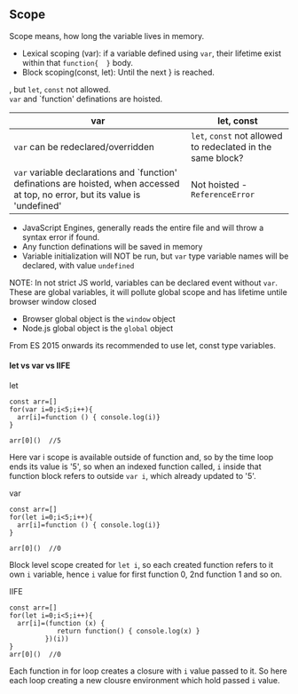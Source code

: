 ## Scope

Scope means, how long the variable lives in memory.


- Lexical scoping (var): if a variable defined using `var`, their lifetime exist within that `function{  }` body.
- Block scoping(const, let): Until the next } is reached.


, but `let`, `const` not allowed.  
`var` and `function' definations are hoisted.


var | let, const
------------ | -------------
`var` can be redeclared/overridden | `let`, `const` not allowed to redeclated in the same block?
`var` variable declarations and `function' definations are hoisted, when accessed at top, no error, but its value is 'undefined'| Not hoisted - `ReferenceError`

- JavaScript Engines, generally reads the entire file and will throw a syntax error if found.
- Any function definations will be saved in memory
- Variable initialization will NOT be run, but `var` type variable names will be declared, with value `undefined`

NOTE: 
In not strict JS world, variables can be declared event without `var`.  
These are global variables, it will pollute global scope and has lifetime untile browser window closed 
- Browser global object is the `window` object
- Node.js global object is the `global` object

From ES 2015 onwards its recommended to use let, const type variables.

#### let vs var vs IIFE

let
```
const arr=[]
for(var i=0;i<5;i++){
  arr[i]=function () { console.log(i)}
}

arr[0]()  //5 
```
Here var i scope is available outside of function and, so by the time loop ends its value is '5', so when an indexed function called, `i` inside that function block refers to outside `var i`, which already updated to '5'.

var
```
const arr=[]
for(let i=0;i<5;i++){
  arr[i]=function () { console.log(i)}
}

arr[0]()  //0  
```
Block level scope created for `let i`, so each created function refers to it own `i` variable, hence `i` value for first function 0, 2nd function 1 and so on. 

IIFE
```
const arr=[]
for(let i=0;i<5;i++){
  arr[i]=(function (x) {
            return function() { console.log(x) }
         })(i))
}
arr[0]()  //0  
```
Each function in for loop creates a closure with `i` value passed to it. So here each loop creating a new clousre environment which hold passed `i` value.

